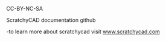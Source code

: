 CC-BY-NC-SA

ScratchyCAD documentation github

-to learn more about scratchycad visit www.scratchycad.com

